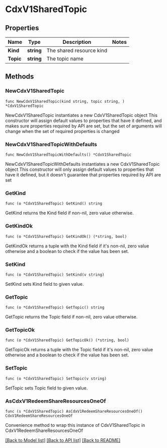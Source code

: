 # CdxV1SharedTopic

## Properties

Name | Type | Description | Notes
------------ | ------------- | ------------- | -------------
**Kind** | **string** | The shared resource kind | 
**Topic** | **string** | The topic name | 

## Methods

### NewCdxV1SharedTopic

`func NewCdxV1SharedTopic(kind string, topic string, ) *CdxV1SharedTopic`

NewCdxV1SharedTopic instantiates a new CdxV1SharedTopic object
This constructor will assign default values to properties that have it defined,
and makes sure properties required by API are set, but the set of arguments
will change when the set of required properties is changed

### NewCdxV1SharedTopicWithDefaults

`func NewCdxV1SharedTopicWithDefaults() *CdxV1SharedTopic`

NewCdxV1SharedTopicWithDefaults instantiates a new CdxV1SharedTopic object
This constructor will only assign default values to properties that have it defined,
but it doesn't guarantee that properties required by API are set

### GetKind

`func (o *CdxV1SharedTopic) GetKind() string`

GetKind returns the Kind field if non-nil, zero value otherwise.

### GetKindOk

`func (o *CdxV1SharedTopic) GetKindOk() (*string, bool)`

GetKindOk returns a tuple with the Kind field if it's non-nil, zero value otherwise
and a boolean to check if the value has been set.

### SetKind

`func (o *CdxV1SharedTopic) SetKind(v string)`

SetKind sets Kind field to given value.


### GetTopic

`func (o *CdxV1SharedTopic) GetTopic() string`

GetTopic returns the Topic field if non-nil, zero value otherwise.

### GetTopicOk

`func (o *CdxV1SharedTopic) GetTopicOk() (*string, bool)`

GetTopicOk returns a tuple with the Topic field if it's non-nil, zero value otherwise
and a boolean to check if the value has been set.

### SetTopic

`func (o *CdxV1SharedTopic) SetTopic(v string)`

SetTopic sets Topic field to given value.



### AsCdxV1RedeemShareResourcesOneOf

`func (s *CdxV1SharedTopic) AsCdxV1RedeemShareResourcesOneOf() CdxV1RedeemShareResourcesOneOf`

Convenience method to wrap this instance of CdxV1SharedTopic in CdxV1RedeemShareResourcesOneOf

[[Back to Model list]](../README.md#documentation-for-models) [[Back to API list]](../README.md#documentation-for-api-endpoints) [[Back to README]](../README.md)


